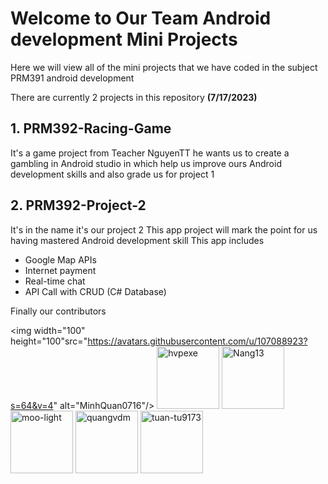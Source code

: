 # Welcome to Our Team Android development Mini Projects

Here we will view all of the mini projects that we have coded in the subject PRM391 android development

There are currently 2 projects in this repository **(7/17/2023)**

## 1. PRM392-Racing-Game 
  It's a game project from Teacher NguyenTT he wants us to create a gambling in Android studio in which help us improve ours
  Android development skills and also grade us for project 1
## 2. PRM392-Project-2
  It's in the name it's our project 2 
  This app project will mark the point for us having mastered Android development skill
  This app includes
  - Google Map APIs
  - Internet payment
  - Real-time chat
  - API Call with CRUD (C# Database)

Finally our contributors </br>

<img width="100" height="100"src="https://avatars.githubusercontent.com/u/107088923?s=64&v=4" alt="MinhQuan0716"/>
<img width="100" height="100" src="https://avatars.githubusercontent.com/u/97070754?s=96&v=4" alt="hvpexe"/>
<img width="100" height="100" src="https://avatars.githubusercontent.com/u/99975060?s=96&v=4" alt="Nang13"/>
<img width="100" height="100" src="https://avatars.githubusercontent.com/u/98044466?v=4" alt="moo-light"/>
<img width="100" height="100" src="https://avatars.githubusercontent.com/u/97486638?s=64&v=4" alt="quangvdm"/>
<img width="100" height="100" src="https://avatars.githubusercontent.com/u/105278011?s=64&v=4" alt="tuan-tu9173"/>

  
